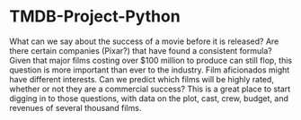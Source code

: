 # TMDB-Project-Python
What can we say about the success of a movie before it is released? Are there certain companies (Pixar?) that have found a consistent formula? Given that major films costing over $100 million to produce can still flop, this question is more important than ever to the industry. Film aficionados might have different interests. Can we predict which films will be highly rated, whether or not they are a commercial success?  This is a great place to start digging in to those questions, with data on the plot, cast, crew, budget, and revenues of several thousand films.
